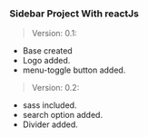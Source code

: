 ### Sidebar Project With reactJs

> Version: 0.1:

- Base created
- Logo added.
- menu-toggle button added.

> Version: 0.2:

- sass included.
- search option added.
- Divider added.
